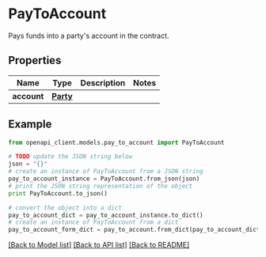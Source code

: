 # PayToAccount

Pays funds into a party's account in the contract.

## Properties
Name | Type | Description | Notes
------------ | ------------- | ------------- | -------------
**account** | [**Party**](Party.md) |  | 

## Example

```python
from openapi_client.models.pay_to_account import PayToAccount

# TODO update the JSON string below
json = "{}"
# create an instance of PayToAccount from a JSON string
pay_to_account_instance = PayToAccount.from_json(json)
# print the JSON string representation of the object
print PayToAccount.to_json()

# convert the object into a dict
pay_to_account_dict = pay_to_account_instance.to_dict()
# create an instance of PayToAccount from a dict
pay_to_account_form_dict = pay_to_account.from_dict(pay_to_account_dict)
```
[[Back to Model list]](../README.md#documentation-for-models) [[Back to API list]](../README.md#documentation-for-api-endpoints) [[Back to README]](../README.md)


